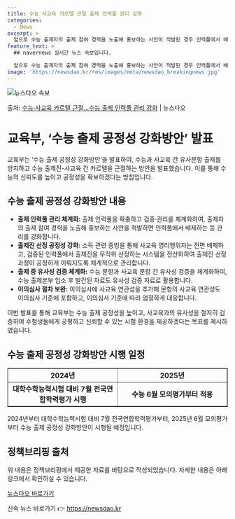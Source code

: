 ```yaml
---
title: 수능 사교육 카르텔 근절 출제 인력풀 관리 강화
categories:
  - News
excerpt: >
  앞으로 수능 출제자의 출제 참여 경력을 노출해 홍보하는 사안이 적발된 경우 인력풀에서 배제하는 등 출제 인력…
feature_text: >
  ## navernews 실시간 뉴스 속보입니다.

  앞으로 수능 출제자의 출제 참여 경력을 노출해 홍보하는 사안이 적발된 경우 인력풀에서 배제하는 등 출제 인력…
image: 'https://newsdao.kr/res/images/meta/newsdao_breakingnews.jpg'
---
```


![뉴스다오 속보](https://newsdao.kr/res/images/meta/newsdao_breakingnews.jpg)

<p>출처: <a href="https://newsdao.kr/3456" rel="dofollow">수능·사교육 카르텔 근절…수능 출제 인력풀 관리 강화</a> | 뉴스다오</p>

<h1>교육부, ‘수능 출제 공정성 강화방안’ 발표</h1>
<p data-ke-size="size16">교육부는 ‘수능 출제 공정성 강화방안’을 발표하여, 수능과 사교육 간 유사문항 출제를 방지하고 수능 출제진-사교육 간 카르텔을 근절하는 방안을 발표했습니다. 이를 통해 수능의 신뢰도를 높이고 공정성을 확보하겠다는 방침입니다.</p>

<h2 data-ke-size="size26">수능 출제 공정성 강화방안 내용</h2>
<ul>
<li><b>출제 인력풀 관리 체계화:</b> 출제 인력풀을 확충하고 검증·관리를 체계화하여, 출제자의 출제 참여 경력을 노출해 홍보하는 사안을 적발하면 인력풀에서 배제하는 등 관리를 강화합니다.</li>
<li><b>출제진 선정 공정성 강화:</b> 소득 관련 증빙을 통해 사교육 영리행위자는 전면 배제하고, 검증된 인력풀에서 출제진을 무작위 선정하는 시스템을 전산화하여 출제진 선정 과정이 공정하게 이뤄지도록 체계적으로 관리합니다.</li>
<li><b>출제 중 유사성 검증 체계화:</b> 수능 문항과 사교육 문항 간 유사성 검증을 체계화하여, 수능 출제본부 입소 후 발간된 자료도 유사성 검증 자료로 활용합니다.</li>
<li><b>이의심사 절차 보완:</b> 이의심사에 사교육 연관성을 추가해 문항의 사교육 연관성도 이의심사 기준에 포함하고, 이의심사 기준에 따라 엄정하게 대응합니다.</li>
</ul>

<p data-ke-size="size16">이번 발표를 통해 교육부는 수능 출제 공정성을 높이고, 사교육과의 유사성을 철저히 검증하여 수험생들에게 공평하고 신뢰할 수 있는 시험 환경을 제공하겠다는 목표를 제시하였습니다.</p>

<h2 data-ke-size="size26">수능 출제 공정성 강화방안 시행 일정</h2>
<table style="width: 100%;" border="1">
<tbody>
<tr>
<td style="text-align: center; width: 50%;"><b>2024년</b></td>
<td style="text-align: center; width: 50%;"><b>2025년</b></td>
</tr>
<tr>
<td style="text-align: center; height: 17px;"><b>대학수학능력시험 대비 7월 전국연합학력평가 시행</b></td>
<td style="text-align: center; height: 17px;"><b>수능 6월 모의평가부터 적용</b></td>
</tr>
</tbody>
</table>

<p data-ke-size="size16">2024년부터 대학수학능력시험 대비 7월 전국연합학력평가부터, 2025년 6월 모의평가부터 수능 출제 공정성 강화방안이 시행될 예정입니다.</p>

<h2 data-ke-size="size26">정책브리핑 출처</h2>
<p data-ke-size="size16">위 내용은 정책브리핑에서 제공한 자료를 바탕으로 작성되었습니다. 자세한 내용은 아래 링크에서 확인하실 수 있습니다.</p>
<p data-ke-size="size16"><a href="https://newsdao.kr/3456">뉴스다오 바로가기</a></p> 

신속 뉴스 바로가기 👉 <a href="https://newsdao.kr" rel="dofollow">https://newsdao.kr</a>


